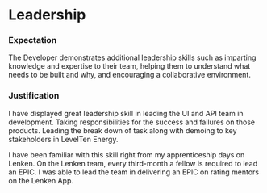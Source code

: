 # Leadership

### Expectation
The Developer demonstrates additional leadership skills such as imparting knowledge and expertise to their team, helping them to understand what needs to be built and why, and encouraging a collaborative environment.


### Justification
I have displayed great leadership skill in leading the UI and API team in development. Taking responsibilities for the success and failures on those products. Leading the break down of task along with demoing to key stakeholders in LevelTen Energy.

I have been familiar with this skill right from my apprenticeship days on Lenken. On the Lenken team, every third-month a fellow is required to lead an EPIC. I was able to lead the team in delivering an EPIC on rating mentors on the Lenken App.
